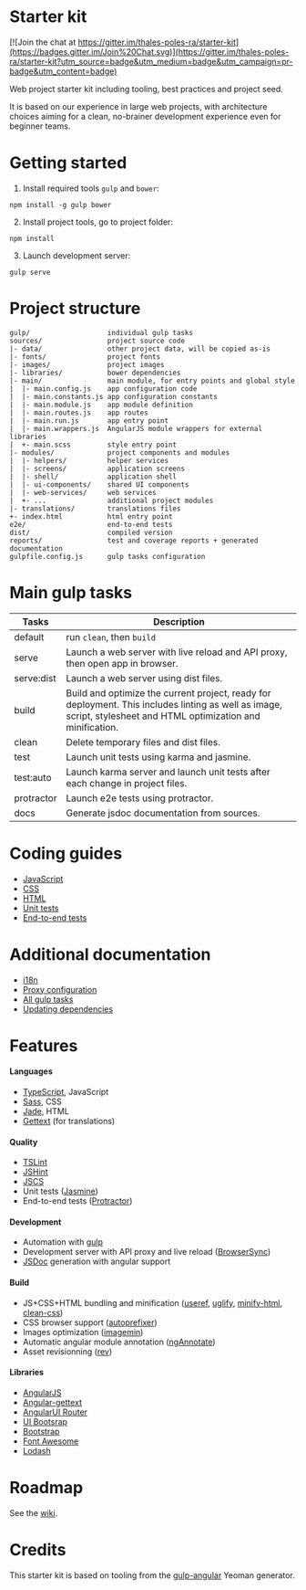 # Starter kit

[![Join the chat at https://gitter.im/thales-poles-ra/starter-kit](https://badges.gitter.im/Join%20Chat.svg)](https://gitter.im/thales-poles-ra/starter-kit?utm_source=badge&utm_medium=badge&utm_campaign=pr-badge&utm_content=badge)

Web project starter kit including tooling, best practices and project seed.

It is based on our experience in large web projects, with architecture choices
aiming for a clean, no-brainer development experience even for beginner teams.

# Getting started

1. Install required tools `gulp` and `bower`:
```
npm install -g gulp bower
```
2. Install project tools, go to project folder:
```
npm install
```
3. Launch development server:
```
gulp serve
```

# Project structure
```
gulp/                   individual gulp tasks
sources/                project source code
|- data/                other project data, will be copied as-is
|- fonts/               project fonts
|- images/              project images
|- libraries/           bower dependencies
|- main/                main module, for entry points and global style
|  |- main.config.js    app configuration code
|  |- main.constants.js app configuration constants
|  |- main.module.js    app module definition
|  |- main.routes.js    app routes
|  |- main.run.js       app entry point
|  |- main.wrappers.js  AngularJS module wrappers for external libraries
|  +- main.scss         style entry point
|- modules/             project components and modules
|  |- helpers/          helper services
|  |- screens/          application screens
|  |- shell/            application shell
|  |- ui-components/    shared UI components
|  |- web-services/     web services
|  +- ...               additional project modules
|- translations/        translations files
+- index.html           html entry point
e2e/                    end-to-end tests
dist/                   compiled version
reports/                test and coverage reports + generated documentation
gulpfile.config.js      gulp tasks configuration
```

# Main gulp tasks

Tasks       | Description
------------|-------------------------------------------------------------------------------
default     | run `clean`, then `build`
serve       | Launch a web server with live reload and API proxy, then open app in browser.
serve:dist  | Launch a web server using dist files.
build       | Build and optimize the current project, ready for deployment. This includes linting as well as image, script, stylesheet and HTML optimization and minification.
clean       | Delete temporary files and dist files.
test        | Launch unit tests using karma and jasmine.
test:auto   | Launch karma server and launch unit tests after each change in project files.
protractor  | Launch e2e tests using protractor.
docs        | Generate jsdoc documentation from sources.

# Coding guides

- [JavaScript](docs/coding-guides/js.md)
- [CSS](docs/coding-guides/css.md)
- [HTML](docs/coding-guides/html.md)
- [Unit tests](docs/coding-guides/unit-tests.md)
- [End-to-end tests](docs/coding-guides/e2e-tests.md)

# Additional documentation

- [i18n](docs/i18n.md)
- [Proxy configuration](docs/proxy.md)
- [All gulp tasks](docs/tasks.md)
- [Updating dependencies](docs/updating.md)

# Features

#### Languages
- [TypeScript](http://www.typescriptlang.org), JavaScript
- [Sass](http://sass-lang.com/), CSS
- [Jade](http://jade-lang.com), HTML
- [Gettext](https://angular-gettext.rocketeer.be) (for translations)

#### Quality
- [TSLint](https://github.com/palantir/tslint)
- [JSHint](http://jshint.com)
- [JSCS](http://jscs.info)
- Unit tests ([Jasmine](http://jasmine.github.io))
- End-to-end tests ([Protractor](https://github.com/angular/protractor))

#### Development
- Automation with [gulp](http://gulpjs.com)
- Development server with API proxy and live reload ([BrowserSync](http://www.browsersync.io))
- [JSDoc](http://usejsdoc.org) generation with angular support

#### Build
- JS+CSS+HTML bundling and minification ([useref](https://github.com/jonkemp/gulp-useref), 
  [uglify](https://github.com/terinjokes/gulp-uglify), 
  [minify-html](https://github.com/murphydanger/gulp-minify-html), 
  [clean-css](https://github.com/ben-eb/gulp-minify-css)) 
- CSS browser support ([autoprefixer](https://github.com/sindresorhus/gulp-autoprefixer))
- Images optimization ([imagemin](https://github.com/sindresorhus/gulp-imagemin))
- Automatic angular module annotation ([ngAnnotate](https://github.com/Kagami/gulp-ng-annotate))
- Asset revisionning ([rev](https://github.com/sindresorhus/gulp-rev))

#### Libraries
- [AngularJS](https://angularjs.org)
- [Angular-gettext](https://angular-gettext.rocketeer.be)
- [AngularUI Router](https://github.com/angular-ui/ui-router)
- [UI Bootsrap](https://angular-ui.github.io/bootstrap)
- [Bootstrap](http://getbootstrap.com)
- [Font Awesome](http://fortawesome.github.io/Font-Awesome)
- [Lodash](https://lodash.com)

# Roadmap

See the [wiki](https://github.com/thales-poles-ra/starter-kit/wiki).

# Credits

This starter kit is based on tooling from the
[gulp-angular](https://github.com/Swiip/generator-gulp-angular) Yeoman generator.
